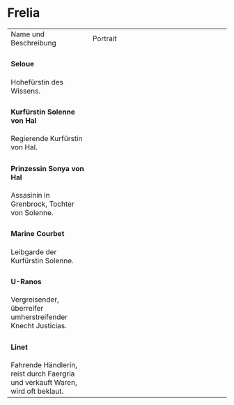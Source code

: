 # Frelia

<table>
<tr><td>Name und Beschreibung</td><td width="300">Portrait</td></tr>
<tr><td><h4>Seloue</h4> Hohefürstin des Wissens.</td><td><img src="seloue.png" alt="" /></td></tr>
<tr><td><h4>Kurfürstin Solenne von Hal</h4> Regierende Kurfürstin von Hal.</td><td width="300"><img src="solenne.png" alt="" /></td></tr>
<tr><td><h4>Prinzessin Sonya von Hal</h4> Assasinin in Grenbrock, Tochter von Solenne.</td><td width="300"><img src="sonya.png" alt="" /></td></tr>
<tr><td><h4>Marine Courbet</h4> Leibgarde der Kurfürstin Solenne.</td><td width="300"><img src="marine.png" alt="" /></td></tr>
<tr><td><h4>U-Ranos</h4> Vergreisender, überreifer umherstreifender Knecht Justicias.</td><td width="300"><img src="u-ranos.png" alt=""/></td></tr>
<!--<tr><td><h4>Ignaz Doisneau</h4> Alchemist, bekannt für seine Fähigkeiten.</td><td width="300"><img src="ignaz.png" alt="" /></td></tr>-->
<!--<tr><td><h4>Julianne</h4> Tavernenbesitzerin in Frelia, bekannt für ihre alkoholischen Mischgetränke.</td><td width="300"><img src="u-ranos.png" alt=""/></td></tr>-->
<!--<tr><td><h4>Theodoric</h4> Chef der Magierpolizei in Hal.</td><td width="300"><img src="u-ranos.png" alt=""/></td></tr>-->
<!--<tr><td><h4>Lavande Violette</h4> Bibliothekarin, bewahrt Wissen in Hal auf.</td><td width="300"><img src="lavande.png" alt="" /></td></tr>-->
<tr><td><h4>Linet</h4> Fahrende Händlerin, reist durch Faergria und verkauft Waren, wird oft beklaut.</td><td width="300"><img src="linet.png" alt="" /></td></tr>
</table>